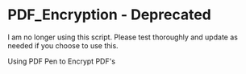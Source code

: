 # PDF_Encryption - Deprecated

I am no longer using this script. Please test thoroughly and update as needed if you choose to use this.

Using PDF Pen to Encrypt PDF's
